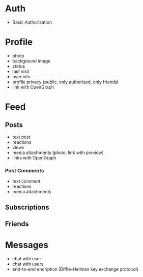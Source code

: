 # Auth

- Basic Authorization

# Profile

- photo
- background image
- status
- last visit
- user info
- profile privacy (public, only authorized, only friends)
- link with OpenGraph

# Feed

## Posts

- text post
- reactions
- views
- media attachments (photo, link with preview)
- links with OpenGraph

### Post Comments

- text comment
- reactions
- media attachments

## Subscriptions

## Friends

# Messages

- chat with user
- chat with users
- end-to-end encription (Diffie-Hellman key exchange protocol)
